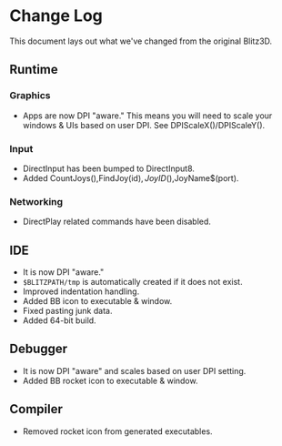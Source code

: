 # Change Log

This document lays out what we've changed from the original Blitz3D.

## Runtime

### Graphics

- Apps are now DPI "aware." This means you will need to scale your windows & UIs based on user DPI. See DPIScaleX()/DPIScaleY().

### Input

- DirectInput has been bumped to DirectInput8.
- Added CountJoys(),FindJoy(id$),JoyID$(),JoyName$(port).

### Networking

- DirectPlay related commands have been disabled.

## IDE

- It is now DPI "aware."
- `$BLITZPATH/tmp` is automatically created if it does not exist.
- Improved indentation handling.
- Added BB icon to executable & window.
- Fixed pasting junk data.
- Added 64-bit build.

## Debugger

- It is now DPI "aware" and scales based on user DPI setting.
- Added BB rocket icon to executable & window.

## Compiler

- Removed rocket icon from generated executables.
